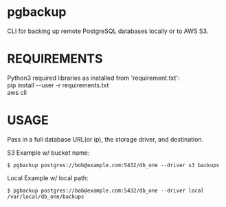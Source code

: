 pgbackup
========

CLI for backing up remote PostgreSQL databases locally or to AWS S3.

REQUIREMENTS
========

Python3
required libraries as installed from 'requirement.txt':  
    pip install --user -r requirements.txt  
aws cli

USAGE
========
Pass in a full database URL(or ip), the storage driver, and destination.

S3 Example w/ bucket name:

    $ pgbackup postgres://bob@example.com:5432/db_one --driver s3 backups

Local Example w/ local path:

    $ pgbackup postgres://bob@example.com:5432/db_one --driver local /var/local/db_one/backups


